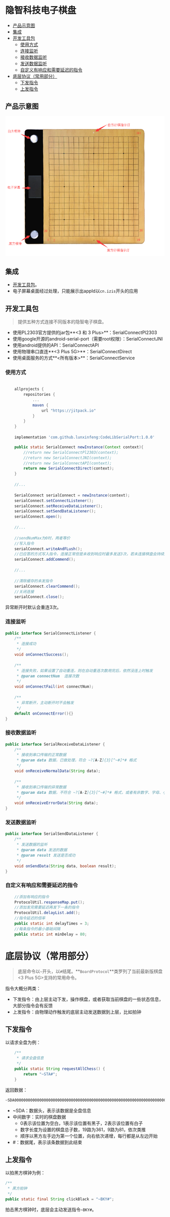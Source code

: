 # 隐智科技电子棋盘

- [产品示意图](#产品示意图)
- [集成](#集成)
- [开发工具包](#开发工具包)
  - [使用方式](#使用方式)
  - [连接监听](#连接监听)
  - [接收数据监听](#接收数据监听)
  - [发送数据监听](#发送数据监听)
  - [自定义有响应和需要延迟的指令](#自定义有响应和需要延迟的指令)
- [底层协议（常用部分）](底层协议（常用部分）)
  - [下发指令](#下发指令)
  - [上发指令](#上发指令)


## 产品示意图

![产品示意图](/app/img/board.png)

## 集成

- [开发工具包](#开发工具包)。
- 电子屏幕桌面经过处理，只能展示出appId以`cn.izis`开头的应用



## 开发工具包

> 提供五种方式连接不同版本的隐智电子棋盘。

- 使用PL2303官方提供的jar包**<3 和 3 Plus>**：SerialConnectPl2303
- 使用google开源的android-serial-port（需要root权限）：SerialConnectJNI
- 使用android提供的API：SerialConnectAPI
- 使用物理串口直连**<3 Plus 5G>**：SerialConnectDirect
- 使用桌面服务的方式**<所有版本>**：SerialConnectService
### 使用方式
```groovy

    allprojects {
        repositories {
            ...
            maven {
                url "https://jitpack.io"
            }
        }
    }

    implementation 'com.github.lunxinfeng:CodeLibSerialPort:1.0.0'
```

```java
    public static SerialConnect newInstance(Context context){
        //return new SerialConnectPl2303(context);
        //return new SerialConnectJNI(context);
        //return new SerialConnectAPI(context);
        return new SerialConnectDirect(context);
    }

    //...

    SerialConnect serialConnect = newInstance(context);
    serialConnect.setConnectListener();
    serialConnect.setReceiveDataListener();
    serialConnect.setSendDataListener();
    serialConnect.open();

    //...

    //sendNumMax为0时，两者等价
    //写入指令
    serialConnect.writeAndFLush();
    //已应答的方式写入指令，连接正常但是未收到响应时最多发送3次，若未连接棋盘会持续到棋盘连接成功为止
    serialConnect.addCommend();

    //...

    //清除缓存的未发指令
    serialConnect.clearCommend();
    //关闭连接
    serialConnect.close();
```
异常断开时默认会重连3次。
### 连接监听
```java
public interface SerialConnectListener {
    /**
     * 连接成功
     */
    void onConnectSuccess();

    /**
     * 连接失败，如果设置了自动重连，则在自动重连次数用完后，依然没连上时触发
     * @param connectNum  连接次数
     */
    void onConnectFail(int connectNum);

    /**
     * 异常断开，主动断开时不会触发
     */
    default onConnectError(){}
}
```
### 接收数据监听
```java
public interface SerialReceiveDataListener {
    /**
     * 接收到串口传输的正常数据
     * @param data 数据，已做处理，符合 ~?[A-Z]{3}[^~#]*# 格式
     */
    void onReceiveNormalData(String data);

    /**
     * 接收到串口传输的异常数据
     * @param data 数据，不符合 ~?[A-Z]{3}[^~#]*# 格式，或者有非数字、字母、小数点、英文逗号的字符
     */
    void onReceiveErrorData(String data);
}
```
### 发送数据监听
```java
public interface SerialSendDataListener {
    /**
     * 发送数据的监听
     * @param data 发送的数据
     * @param result 发送是否成功
     */
    void onSendData(String data, boolean result);
}
```
### 自定义有响应和需要延迟的指令
```java
    //添加有响应的指令
    ProtocolUtil.responseMap.put();
    //添加发完需要延迟再发下一条的指令
    ProtocolUtil.delayList.add();
    //指令延迟的倍率
    public static int delayTimes = 3;
    //每条指令的最小基础间隔
    public static int minDelay = 80;
```

# 底层协议（常用部分）

> 底层命令以`~`开头，以`#`结尾。**`BoardProtocol`**类罗列了当前最新版棋盘<3 Plus 5G>支持的常用命令。

指令大概分两类：

- 下发指令：由上层主动下发，操作棋盘，或者获取当前棋盘的一些状态信息，大部分指令会有反馈
- 上发指令：由物理动作触发的底层主动发送数据到上层，比如拍钟

## 下发指令

以请求全盘为例：

```java
    /**
     * 请求全盘信息
     */
    public static String requestAllChess() {
        return "~STA#";
    }
```

返回数据：

```java
~SDA0000000000000000000000000000000000000000000000000000000000000000000000000000000000000000000000000000000000000000000000000000000000000010000000000000000000000000000000000000000000000000000000000000000000000000000000000000000000000000000000000000000000000000000000000000000000000000000000000000000000000000000000000000000000000000000000000000000000000000000000000#
```

- ~SDA：数据头，表示该数据是全盘信息
- 中间数字：实时的棋盘数据
  - 0表示该位置为空白，1表示该位置有黑子，2表示该位置有白子
  - 数字长度为设置的棋盘总子数，19路为361，9路为81，依次类推
  - 顺序以黑方左手边为第一个位置，向右依次递增，每行都是从左边开始
- #：数据尾，表示该条数据到此结束

## 上发指令

以拍黑方棋钟为例：

```java
/**
 * 黑方拍钟
 */
public static final String clickBlack = "~BKY#";

```

拍击黑方棋钟时，底层会主动发送指令`~BKY#`。
